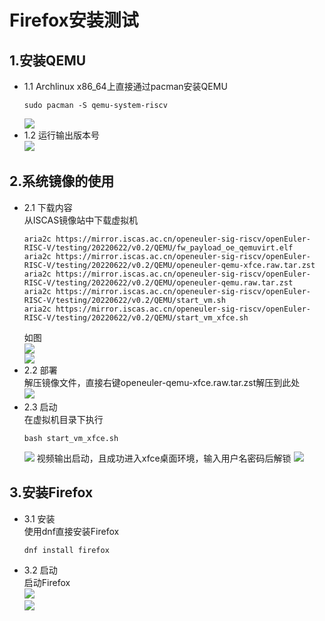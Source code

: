 # Firefox安装测试
## 1.安装QEMU
- 1.1 Archlinux x86_64上直接通过pacman安装QEMU  
    ```shell
    sudo pacman -S qemu-system-riscv
    ```  
    <img src="../Img/installation/pacman.png">
- 1.2 运行输出版本号  
    <img src="../Img/installation/qemu_version.png">

## 2.系统镜像的使用
- 2.1 下载内容  
    从ISCAS镜像站中下载虚拟机
    ```shell
    aria2c https://mirror.iscas.ac.cn/openeuler-sig-riscv/openEuler-RISC-V/testing/20220622/v0.2/QEMU/fw_payload_oe_qemuvirt.elf
    aria2c https://mirror.iscas.ac.cn/openeuler-sig-riscv/openEuler-RISC-V/testing/20220622/v0.2/QEMU/openeuler-qemu-xfce.raw.tar.zst 
    aria2c https://mirror.iscas.ac.cn/openeuler-sig-riscv/openEuler-RISC-V/testing/20220622/v0.2/QEMU/openeuler-qemu.raw.tar.zst  
    aria2c https://mirror.iscas.ac.cn/openeuler-sig-riscv/openEuler-RISC-V/testing/20220622/v0.2/QEMU/start_vm.sh 
    aria2c https://mirror.iscas.ac.cn/openeuler-sig-riscv/openEuler-RISC-V/testing/20220622/v0.2/QEMU/start_vm_xfce.sh     
    ```
    如图  
    <img src="../Img/installation/download.png">  
    <img src="../Img/installation/folder.png">
- 2.2 部署  
    解压镜像文件，直接右键openeuler-qemu-xfce.raw.tar.zst解压到此处  
    <img src="../Img/installation/extracted.png">  
- 2.3 启动  
    在虚拟机目录下执行  
    ```shell
    bash start_vm_xfce.sh
    ```  
    <img src="../Img/installation/vm_xfce_start.png">  
    视频输出启动，且成功进入xfce桌面环境，输入用户名密码后解锁  
    <img src="../Img/installation/xfce_desktop.png">  

## 3.安装Firefox
- 3.1 安装  
    使用dnf直接安装Firefox  
    ```shell
    dnf install firefox
    ```  
- 3.2 启动  
    启动Firefox  
    <img src="../Img/installation/start_firefox.png">  
    <img src="../Img/installation/firefox_started.png">